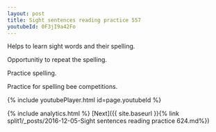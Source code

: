 ```yaml
---
layout: post
title: Sight sentences reading practice 557
youtubeId: 0F3jI9a42Fo
---
```

 
 
Helps to learn sight words and their spelling.

Opportunitiy to repeat the spelling. 

Practice spelling. 
 
Practice for spelling bee competitions. 
 
{% include youtubePlayer.html id=page.youtubeId %}
 
 
{% include analytics.html %} 
[Next]({{ site.baseurl }}{% link  split1/_posts/2016-12-05-Sight sentences reading practice 624.md%})
 
